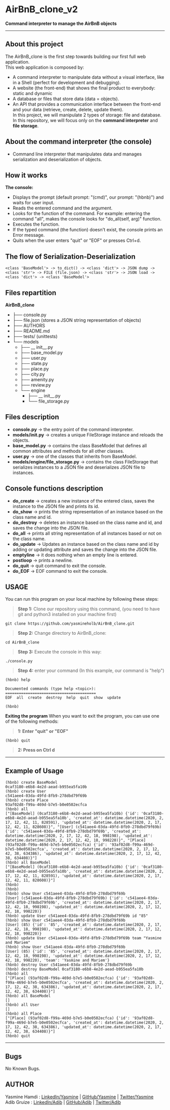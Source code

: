 # AirBnB_clone_v2
**Command interpreter to manage the AirBnB objects**
****
## About this project
The AirBnB_clone is the first step towards building our first full web application.\
This web application is composed by:
  -  A command interpreter to manipulate data without a visual interface, like in a Shell (perfect for development and debugging).
  -  A website (the front-end) that shows the final product to everybody: static and dynamic
  -  A database or files that store data (data = objects).
  -  An API that provides a communication interface between the front-end and your data (retrieve, create, delete, update them).\
In this project, we will manipulate 2 types of storage: file and database.\
In this repository, we will focus only on the **command interpreter** and **file storage**.

## About the command interpreter (the console)
 -  Command line interpreter that manipulates data and manages serialization and deserialization of objects.

## How it works
**The console:**
 - Displays the prompt (default prompt: "(cmd)", our prompt: "(hbnb)") and waits for user input.
 - Reads the entered command and the argument.
 - Looks for the function of the command. For example: entering the command "all", makes the console looks for "do_all(self, arg)" function.
 - Executes the function.
 - If the typed command (the function) doesn't exist, the console prints an Error message.
 - Quits when the user enters "quit" or "EOF" or presses Ctrl+d.

## The flow of Serialization-Deserialization
````
<class 'BaseModel'> -> to_dict() -> <class 'dict'> -> JSON dump -> <class 'str'> -> FILE (file.json) -> <class 'str'> -> JSON load -> <class 'dict'> -> <class 'BaseModel'>
````
## Files repartition
**AirBnB_clone**
 - ├── console.py
 - ├── file.json (stores a JSON string representation of objects)
 - ├── AUTHORS
 - ├── README.md
 - ├── tests/ (unittests)
 - └── models
     - ├── __ init__.py
     - ├── base_model.py
     - ├── user.py
     - ├── state.py
     - ├── place.py
     - ├── city.py
     - ├── amenity.py
     - ├── review.py
     - └── engine
         - ├── __ init__.py
         - └── file_storage.py

## Files description

 - **console.py** -> the entry point of the command interpreter.
 - **models/__init__.py** -> creates a unique FileStorage instance and reloads the objects.
 - **base_model.py** -> contains the class BaseModel that defines all common attributes and methods for all other classes.
 - **user.py** -> one of the classes that inherits from BaseModel.
 - **models/engine/file_storage.py** -> contains the class FileStorage that serializes instances to a JSON file and deserializes JSON file to instances.

## Console functions description
  - **do_create** -> creates a new instance of the entered class, saves the instance to the JSON file and prints its id.
  - **do_show** -> prints the string representation of an instance based on the class name and id.
  - **do_destroy** -> deletes an instance based on the class name and id, and saves the change into the JSON file.
  - **do_all** -> prints all string representation of all instances based or not on the class name.
  - **do_update** -> Updates an instance based on the class name and id by adding or updating attribute and saves the change into the JSON file.
  - **emptyline** -> it does nothing when an empty line is entered.
  - **postloop** -> prints a newline.
  - **do_quit** -> quit command to exit the console.
  - **do_EOF** -> EOF command to exit the console.

## USAGE
You can run this program on your local machine by following these steps:
> **Step 1:** Clone our repository using this command, (you need to have git and python3 installed on your machine first)
````
git clone https://github.com/yasmineholb/AirBnB_clone.git
````
> **Step 2:** Change directory to AirBnB_clone:
````
cd AirBnB_clone
````
> **Step 3:** Execute the console in this way:
````
./console.py
````
> **Step 4:** enter your command (In this example, our command is "help")
````
(hbnb) help

Documented commands (type help <topic>):
========================================
EOF  all  create  destroy  help  quit  show  update

(hbnb)
````
**Exiting the program**
When you want to exit the program, you can use one of the following methods:
> **1: Enter "quit" or "EOF"**
````
(hbnb) quit
````
> **2: Press on Ctrl d**
****
## Example of Usage
````
(hbnb) create BaseModel
0caf3180-e6b8-4e2d-aead-b955ea5fa10b
(hbnb) create User
c541aee4-03da-49fd-8fb9-278dbd79f69b
(hbnb) create Place
93af02d8-f99a-469d-b7e5-b0e0502ecfca
(hbnb) all
["[BaseModel] (0caf3180-e6b8-4e2d-aead-b955ea5fa10b) {'id': '0caf3180-e6b8-4e2d-aead-b955ea5fa10b', 'created_at': datetime.datetime(2020, 2, 17, 12, 42, 11, 828591), 'updated_at': datetime.datetime(2020, 2, 17, 12, 42, 11, 828608)}", "[User] (c541aee4-03da-49fd-8fb9-278dbd79f69b) {'id': 'c541aee4-03da-49fd-8fb9-278dbd79f69b', 'created_at': datetime.datetime(2020, 2, 17, 12, 42, 18, 998198), 'updated_at': datetime.datetime(2020, 2, 17, 12, 42, 18, 998220)}", "[Place] (93af02d8-f99a-469d-b7e5-b0e0502ecfca) {'id': '93af02d8-f99a-469d-b7e5-b0e0502ecfca', 'created_at': datetime.datetime(2020, 2, 17, 12, 42, 38, 634386), 'updated_at': datetime.datetime(2020, 2, 17, 12, 42, 38, 634408)}"]
(hbnb) all BaseModel
["[BaseModel] (0caf3180-e6b8-4e2d-aead-b955ea5fa10b) {'id': '0caf3180-e6b8-4e2d-aead-b955ea5fa10b', 'created_at': datetime.datetime(2020, 2, 17, 12, 42, 11, 828591), 'updated_at': datetime.datetime(2020, 2, 17, 12, 42, 11, 828608)}"]
(hbnb) 
(hbnb) 
(hbnb) show User c541aee4-03da-49fd-8fb9-278dbd79f69b
[User] (c541aee4-03da-49fd-8fb9-278dbd79f69b) {'id': 'c541aee4-03da-49fd-8fb9-278dbd79f69b', 'created_at': datetime.datetime(2020, 2, 17, 12, 42, 18, 998198), 'updated_at': datetime.datetime(2020, 2, 17, 12, 42, 18, 998220)}
(hbnb) update User c541aee4-03da-49fd-8fb9-278dbd79f69b id "85"
(hbnb) show User c541aee4-03da-49fd-8fb9-278dbd79f69b
[User] (85) {'id': '85', 'created_at': datetime.datetime(2020, 2, 17, 12, 42, 18, 998198), 'updated_at': datetime.datetime(2020, 2, 17, 12, 42, 18, 998220)}
(hbnb) update User c541aee4-03da-49fd-8fb9-278dbd79f69b team "Yasmine and Mariem"
(hbnb) show User c541aee4-03da-49fd-8fb9-278dbd79f69b
[User] (85) {'id': '85', 'created_at': datetime.datetime(2020, 2, 17, 12, 42, 18, 998198), 'updated_at': datetime.datetime(2020, 2, 17, 12, 42, 18, 998220), 'team': 'Yasmine and Mariem'}
(hbnb) destroy User c541aee4-03da-49fd-8fb9-278dbd79f69b
(hbnb) destroy BaseModel 0caf3180-e6b8-4e2d-aead-b955ea5fa10b
(hbnb) all
["[Place] (93af02d8-f99a-469d-b7e5-b0e0502ecfca) {'id': '93af02d8-f99a-469d-b7e5-b0e0502ecfca', 'created_at': datetime.datetime(2020, 2, 17, 12, 42, 38, 634386), 'updated_at': datetime.datetime(2020, 2, 17, 12, 42, 38, 634408)}"]
(hbnb) all BaseModel
[]
(hbnb) all User
[]
(hbnb) all Place
["[Place] (93af02d8-f99a-469d-b7e5-b0e0502ecfca) {'id': '93af02d8-f99a-469d-b7e5-b0e0502ecfca', 'created_at': datetime.datetime(2020, 2, 17, 12, 42, 38, 634386), 'updated_at': datetime.datetime(2020, 2, 17, 12, 42, 38, 634408)}"]
(hbnb) quit

````
****
## Bugs
No Known Bugs.
## AUTHOR
Yasmine Hamdi : [LinkedIn/Yasmine] | [GitHub/Yasmine] | [Twitter/Yasmine]\
Adib Gruize : [LinkedIn/Adib] | [GitHub/Adib] | [Twitter/Adib]

[LinkedIn/Adib]: <https://www.linkedin.com>
[GitHub/Adib]: <https://github.com/s0m35h1t>
[Twitter/Adib]: <https://twitter.com/GruizeAdib>
[LinkedIn/Yasmine]: <https://www.linkedin.com/in/yasmine-h-a6588614b/>
[GitHub/Yasmine]: <https://github.com/yasmineholb>
[Twitter/Yasmine]: <https://twitter.com/yasmine_C10>